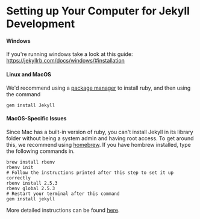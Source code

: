 # Setting up Your Computer for Jekyll Development

#### Windows
If you're running windows take a look at this guide: https://jekyllrb.com/docs/windows/#installation

#### Linux and MacOS
We'd recommend using a [package manager][install-ruby] to install ruby, and then using the command

```shell
gem install Jekyll
```

[install-ruby]: https://www.ruby-lang.org/en/documentation/installation/#package-management-systems

#### MacOS-Specific Issues
Since Mac has a built-in version of ruby, you can't install Jekyll in its library folder without being a system admin and having root access. To get around this, we recommend using [homebrew][install-homebrew]. If you have hombrew installed, type the following commands in.

```shell
brew install rbenv
rbenv init
# Follow the instructions printed after this step to set it up correctly
rbenv install 2.5.3
rbenv global 2.5.3
# Restart your terminal after this command
gem install jekyll
```

More detailed instructions can be found [here][install-rbenv].

[install-homebrew]: https://brew.sh/
[install-rbenv]: https://github.com/rbenv/rbenv#homebrew-on-macos
